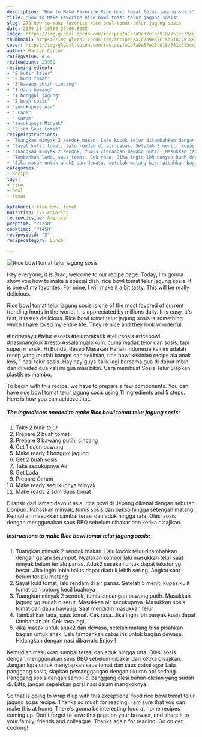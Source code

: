 ```yaml
---
description: "How to Make Favorite Rice bowl tomat telur jagung sosis"
title: "How to Make Favorite Rice bowl tomat telur jagung sosis"
slug: 279-how-to-make-favorite-rice-bowl-tomat-telur-jagung-sosis
date: 2020-10-10T00:36:06.898Z
image: https://img-global.cpcdn.com/recipes/a1d7a9e37e15d918/751x532cq70/rice-bowl-tomat-telur-jagung-sosis-foto-resep-utama.jpg
thumbnail: https://img-global.cpcdn.com/recipes/a1d7a9e37e15d918/751x532cq70/rice-bowl-tomat-telur-jagung-sosis-foto-resep-utama.jpg
cover: https://img-global.cpcdn.com/recipes/a1d7a9e37e15d918/751x532cq70/rice-bowl-tomat-telur-jagung-sosis-foto-resep-utama.jpg
author: Marian Carter
ratingvalue: 4.4
reviewcount: 23952
recipeingredient:
- "2 butir telur"
- "2 buah tomat"
- "3 bawang putih cincang"
- "1 daun bawang"
- "1 bonggol jagung"
- "2 buah sosis"
- "secukupnya Air"
- " Lada"
- " Garam"
- "secukupnya Minyak"
- "2 sdm Saus tomat"
recipeinstructions:
- "Tuangkan minyak 2 sendok makan. Lalu kocok telur ditambahkan dengan garam sejumput. Nyalakan kompor lalu masukkan telur saat minyak belum terlalu panas. Aduk2 sesekali untuk dapat tekstur yg besar. Jika ingin lebih halus dapat diaduk lebih sering. Angkat saat belum terlalu matang"
- "Sayat kulit tomat, lalu rendam di air panas. Setelah 5 menit, kupas kulit tomat dan potong kecil buahnya"
- "Tuangkan minyak 2 sendok, tumis cincangan bawang putih. Masukkan jagung yg sudah diserut. Masukkan air secukupnya. Masukkan sosis, tomat dan daun bawang. Saat mendidih masukkan telur"
- "Tambahkan lada, saus tomat. Cek rasa. Jika ingin lbh banyak kuah dapat tambahlan air. Cek rasa lagi."
- "Jika masak untuk anak2 dan dewasa, setelah matang bisa pisahkan bagian untuk anak. Lalu tambahkan cabai iris untuk bagian dewasa. Hidangkan dengan nasi dibawah. Enjoy !"
categories:
- Recipe
tags:
- rice
- bowl
- tomat

katakunci: rice bowl tomat 
nutrition: 172 calories
recipecuisine: American
preptime: "PT25M"
cooktime: "PT45M"
recipeyield: "3"
recipecategory: Lunch

---
```



![Rice bowl tomat telur jagung sosis](https://img-global.cpcdn.com/recipes/a1d7a9e37e15d918/751x532cq70/rice-bowl-tomat-telur-jagung-sosis-foto-resep-utama.jpg)

Hey everyone, it is Brad, welcome to our recipe page. Today, I'm gonna show you how to make a special dish, rice bowl tomat telur jagung sosis. It is one of my favorites. For mine, I will make it a bit tasty. This will be really delicious.

Rice bowl tomat telur jagung sosis is one of the most favored of current trending foods in the world. It is appreciated by millions daily. It is easy, it's fast, it tastes delicious. Rice bowl tomat telur jagung sosis is something which I have loved my entire life. They're nice and they look wonderful.

#Indramayu #telur #sosis #telurorakarik #telursosis #ricebowl #nasimangkuk #resto Assalamualaikum. cuma madak telor dan sosis, tapi superrrr enak. Hi Bunda, Resep Masakan Harian Indonesia kali ini adalah resep yang mudah banget dan kekinian, rice bowl kekinian recipe ala anak kos, &#34; nasi telur sosis. Hay hay guys balik lagi bersama gua di dapur mbih dan di video gua kali ini gua mau bikin. Cara membuat Sosis Telur Siapkan plastik es mambo.


To begin with this recipe, we have to prepare a few components. You can have rice bowl tomat telur jagung sosis using 11 ingredients and 5 steps. Here is how you can achieve that.

<!--inarticleads1-->

##### The ingredients needed to make Rice bowl tomat telur jagung sosis:

1. Take 2 butir telur
1. Prepare 2 buah tomat
1. Prepare 3 bawang putih, cincang
1. Get 1 daun bawang
1. Make ready 1 bonggol jagung
1. Get 2 buah sosis
1. Take secukupnya Air
1. Get  Lada
1. Prepare  Garam
1. Make ready secukupnya Minyak
1. Make ready 2 sdm Saus tomat


Dilansir dari laman devour.asia, rice bowl di Jepang dikenal dengan sebutan Donburi. Panaskan minyak, tumis sosis dan bakso hingga setengah matang. Kemudian masukkan sambal terasi dan aduk hingga rata. Olesi sosis dengan menggunakan saus BBQ sebelum dibakar dan ketika disajikan. 

<!--inarticleads2-->

##### Instructions to make Rice bowl tomat telur jagung sosis:

1. Tuangkan minyak 2 sendok makan. Lalu kocok telur ditambahkan dengan garam sejumput. Nyalakan kompor lalu masukkan telur saat minyak belum terlalu panas. Aduk2 sesekali untuk dapat tekstur yg besar. Jika ingin lebih halus dapat diaduk lebih sering. Angkat saat belum terlalu matang
1. Sayat kulit tomat, lalu rendam di air panas. Setelah 5 menit, kupas kulit tomat dan potong kecil buahnya
1. Tuangkan minyak 2 sendok, tumis cincangan bawang putih. Masukkan jagung yg sudah diserut. Masukkan air secukupnya. Masukkan sosis, tomat dan daun bawang. Saat mendidih masukkan telur
1. Tambahkan lada, saus tomat. Cek rasa. Jika ingin lbh banyak kuah dapat tambahlan air. Cek rasa lagi.
1. Jika masak untuk anak2 dan dewasa, setelah matang bisa pisahkan bagian untuk anak. Lalu tambahkan cabai iris untuk bagian dewasa. Hidangkan dengan nasi dibawah. Enjoy !


Kemudian masukkan sambal terasi dan aduk hingga rata. Olesi sosis dengan menggunakan saus BBQ sebelum dibakar dan ketika disajikan. Jangan lupa untuk menyiapkan saus tomat dan saus cabai agar Lalu panggang sosis, siapkan pemanggangan dengan ukuran api sedang. Panggang sosis dengan sambil di panggang olesi bahan olesan yang sudah di. Eitts, jangan sepelekan porsi nasi dalam mangkoknya. 

So that is going to wrap it up with this exceptional food rice bowl tomat telur jagung sosis recipe. Thanks so much for reading. I am sure that you can make this at home. There's gonna be interesting food at home recipes coming up. Don't forget to save this page on your browser, and share it to your family, friends and colleague. Thanks again for reading. Go on get cooking!
